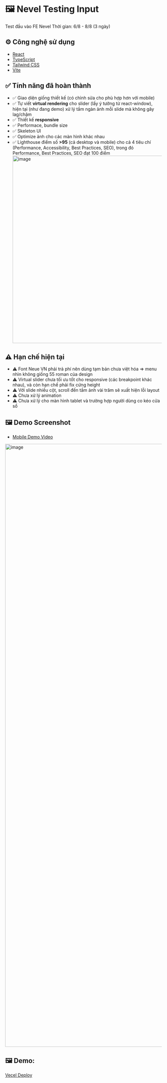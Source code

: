 # 🖼️ Nevel Testing Input

Test đầu vào FE Nevel
Thời gian: 6/8 - 8/8 (3 ngày)

## ⚙️ Công nghệ sử dụng

- [React](https://reactjs.org/)
- [TypeScript](https://www.typescriptlang.org/)
- [Tailwind CSS](https://tailwindcss.com/)
- [Vite](https://vitejs.dev/)

## ✅ Tính năng đã hoàn thành

- ✅ Giao diện giống thiết kế (có chỉnh sửa cho phù hợp hơn với mobile)
- ✅ Tự viết **virtual rendering** cho slider (lấy ý tưởng từ react-window), hiện tại (như đang demo) xử lý tầm ngàn ảnh mỗi slide mà không gây lag/chậm
- ✅ Thiết kế **responsive**
- ✅ Performace, bundle size
- ✅ Skeleton UI
- ✅ Optimize ảnh cho các màn hình khác nhau
- ✅ Lighthouse điểm số **>95** (cả desktop và mobile) cho cả 4 tiêu chí (Performance, Accessibility, Best Practices, SEO), trong đó Performance, Best Practices, SEO đạt 100 điểm
  <img width="1262" height="601" alt="image" src="https://github.com/user-attachments/assets/07b05830-7c61-47e6-a7f3-4b3fc6127597" />



## ⚠️ Hạn chế hiện tại
- ⚠️ Font Neue VN phải trả phí nên dùng tạm bản chưa việt hóa => menu nhìn không giống 55 roman của design
- ⚠️ Virtual slider chưa tối ưu tốt cho responsive (các breakpoint khác nhau), và còn hạn chế phải fix cứng height
- ⚠️ Với slide nhiều cột, scroll đến tầm ảnh vài trăm sẽ xuất hiện lỗi layout
- ⚠️ Chưa xử lý animation
- ⚠️ Chưa xử lý cho màn hình tablet và trường hợp người dùng co kéo cửa sổ

## 🖼️ Demo Screenshot
- [Mobile Demo Video](https://www.webmobilefirst.com/en/screencasts/qscbxk97y6q6-0)
<img width="1920" height="1933" alt="image" src="https://github.com/user-attachments/assets/69f1c528-9bf2-45bd-b144-e8b4878a14d1" />




## 🖼️ Demo: 
[Vecel Deploy](https://nevel-phi.vercel.app/)


